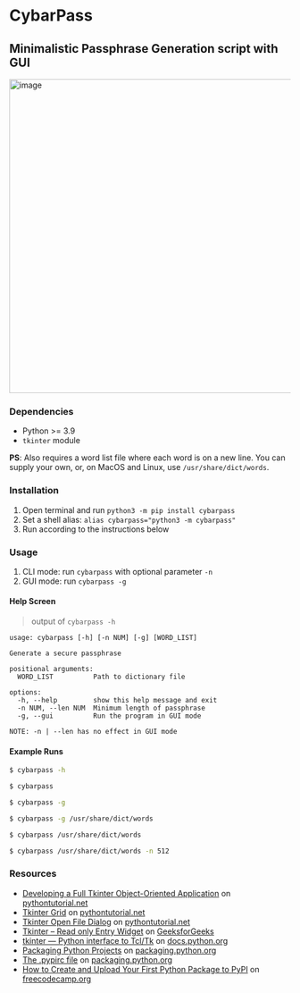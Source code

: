 # CybarPass

## Minimalistic Passphrase Generation script with GUI

<img width="562" alt="image" src="https://user-images.githubusercontent.com/50134239/231045484-9d4fa669-832f-45a6-8389-0b702a6fe86e.png">

### Dependencies

-   Python \>= 3.9
-   `tkinter` module

**PS**: Also requires a word list file where each word is on a new line. You can supply your own, or, on MacOS and Linux, use `/usr/share/dict/words`.

### Installation

1.  Open terminal and run `python3 -m pip install cybarpass`
2.  Set a shell alias: `alias cybarpass="python3 -m cybarpass"`
3.  Run according to the instructions below

### Usage

1.  CLI mode: run `cybarpass` with optional parameter `-n`
2.  GUI mode: run `cybarpass -g`

#### Help Screen

> output of `cybarpass -h`

```
usage: cybarpass [-h] [-n NUM] [-g] [WORD_LIST]

Generate a secure passphrase

positional arguments:
  WORD_LIST          Path to dictionary file

options:
  -h, --help         show this help message and exit
  -n NUM, --len NUM  Minimum length of passphrase
  -g, --gui          Run the program in GUI mode

NOTE: -n | --len has no effect in GUI mode
```

#### Example Runs

```sh
$ cybarpass -h

$ cybarpass

$ cybarpass -g

$ cybarpass -g /usr/share/dict/words

$ cybarpass /usr/share/dict/words

$ cybarpass /usr/share/dict/words -n 512
```

### Resources

-   [Developing a Full Tkinter Object-Oriented Application](https://www.pythontutorial.net/tkinter/tkinter-object-oriented-application/) on [pythontutorial.net](https://www.pythontutorial.net/)
-   [Tkinter Grid](https://www.pythontutorial.net/tkinter/tkinter-grid/) on [pythontutorial.net](https://www.pythontutorial.net/)
-   [Tkinter Open File Dialog](https://www.pythontutorial.net/tkinter/tkinter-open-file-dialog/) on [pythontutorial.net](https://www.pythontutorial.net/)
-   [Tkinter – Read only Entry Widget](https://www.geeksforgeeks.org/tkinter-read-only-entry-widget/) on [GeeksforGeeks](https://www.geeksforgeeks.org/)
-   [tkinter — Python interface to Tcl/Tk](https://docs.python.org/3/library/tkinter.html) on [docs.python.org](https://docs.python.org/)
-   [Packaging Python Projects](https://packaging.python.org/en/latest/tutorials/packaging-projects/) on [packaging.python.org](https://packaging.python.org)
-   [The .pypirc file](https://packaging.python.org/en/latest/specifications/pypirc/) on [packaging.python.org](https://packaging.python.org)
-   [How to Create and Upload Your First Python Package to PyPI](https://www.freecodecamp.org/news/how-to-create-and-upload-your-first-python-package-to-pypi/) on [freecodecamp.org](https://www.freecodecamp.org)
